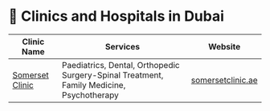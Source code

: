 # 🏥 Clinics and Hospitals in Dubai

| Clinic Name        | Services                                                   | Website                                |
|--------------------|------------------------------------------------------------|----------------------------------------|
| [Somerset Clinic](https://somersetclinic.ae)    | Paediatrics, Dental, Orthopedic Surgery-Spinal Treatment, Family Medicine, Psychotherapy | [somersetclinic.ae](https://somersetclinic.ae) |
